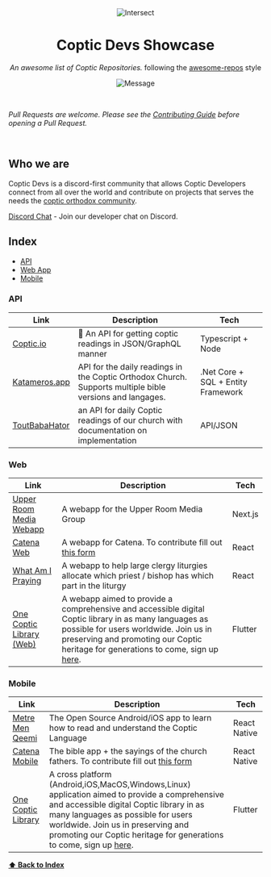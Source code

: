<div align='center'>
<img src="https://i.ibb.co/QPJrwJ6/Intersect.png" alt="Intersect" border="0">

# Coptic Devs Showcase

_An awesome list of Coptic Repositories._ following the [awesome-repos](https://github.com/pawelborkar/awesome-repos/tree/master) style <br>

![Message](https://img.shields.io/badge/Coptic-Devs-%23ff0055)

</div><br>

_Pull Requests are welcome. Please see the [Contributing Guide](CONTRIBUTING.md) before opening a Pull Request._

</div><br>

## Who we are

Coptic Devs is a discord-first community that allows Coptic Developers connect from all over the world and contribute on projects that serves the needs the [coptic orthodox community](https://en.wikipedia.org/wiki/Coptic_Orthodox_Church).

[Discord Chat](https://discord.gg/mAnYc9rj) - Join our developer chat on Discord.

## Index

- [API](#api)
- [Web App](#web)
- [Mobile](#mobile)

### API

| Link                                                         | Description                                                                                              | Tech                               |
| ------------------------------------------------------------ | -------------------------------------------------------------------------------------------------------- | ---------------------------------- |
| [Coptic.io](https://github.com/abanobmikaeel/coptic.io)      | 📜 An API for getting coptic readings in JSON/GraphQL manner                                             | Typescript + Node                  |
| [Katameros.app](https://github.com/pierresaid/katameros-api) | API for the daily readings in the Coptic Orthodox Church. Supports multiple bible versions and langages. | .Net Core + SQL + Entity Framework |
| [ToutBabaHator](https://toutbabahator.com/)                  | an API for daily Coptic readings of our church with documentation on implementation                      | API/JSON                           |

### Web

| Link                                                                 | Description                                                                                                                                                                                                                                                                 | Tech    |
| -------------------------------------------------------------------- | --------------------------------------------------------------------------------------------------------------------------------------------------------------------------------------------------------------------------------------------------------------------------- | ------- |
| [Upper Room Media Webapp](https://github.com/upperroommedia/web-app) | A webapp for the Upper Room Media Group                                                                                                                                                                                                                                     | Next.js |
| [Catena Web](https://catenabible.com/)                               | A webapp for Catena. To contribute fill out [this form](https://docs.google.com/forms/d/e/1FAIpQLSeEbM9jEH9GULla1bumG9QF7hY66ubEw_EluSjcXIc1QsYJHQ/viewform)                                                                                                                | React   |
| [What Am I Praying](https://whatamipraying.vercel.app)               | A webapp to help large clergy liturgies allocate which priest / bishop has which part in the liturgy                                                                                                                                                                        | React   |
| [One Coptic Library (Web)](https://app.onecopticlibrary.com)         | A webapp aimed to provide a comprehensive and accessible digital Coptic library in as many languages as possible for users worldwide. Join us in preserving and promoting our Coptic heritage for generations to come, sign up [here](https://forms.gle/LU7iEjyHV3q9thEo8). | Flutter |

### Mobile

| Link                                                                                  | Description                                                                                                                                                                                                                                                                                                                       | Tech         |
| ------------------------------------------------------------------------------------- | --------------------------------------------------------------------------------------------------------------------------------------------------------------------------------------------------------------------------------------------------------------------------------------------------------------------------------- | ------------ |
| [Metre Men Qeemi](https://github.com/mark-yacoub/metremenqeemi)                       | The Open Source Android/iOS app to learn how to read and understand the Coptic Language                                                                                                                                                                                                                                           | React Native |
| [Catena Mobile](https://apps.apple.com/us/app/catena-bible-commentaries/id1218663640) | The bible app + the sayings of the church fathers. To contribute fill out [this form](https://docs.google.com/forms/d/e/1FAIpQLSeEbM9jEH9GULla1bumG9QF7hY66ubEw_EluSjcXIc1QsYJHQ/viewform)                                                                                                                                        | React Native |
| [One Coptic Library ](https://app.onecopticlibrary.com)                               | A cross platform (Android,iOS,MacOS,Windows,Linux) application aimed to provide a comprehensive and accessible digital Coptic library in as many languages as possible for users worldwide. Join us in preserving and promoting our Coptic heritage for generations to come, sign up [here](https://forms.gle/LU7iEjyHV3q9thEo8). | Flutter      |

**[⬆ Back to Index](#index)**

